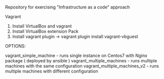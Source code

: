 Repository for exercising "Infrastructure as a code" approach

Vagrant
1. Install VirtualBox and vagrant
2. Install VirtualBox extension Pack
3. Install vagrant plugin ->  vagrant plugin install vagrant-vbguest



OPTIONS:

vagrant_simple_machine - runs single instance on Centos7 with Nginx package ( deployed by ansible )
vagrant_multiple_machines - runs multiple machines with the same configuration
vagrant_multiple_machines_v2 - runs multiple machines with different configuration
